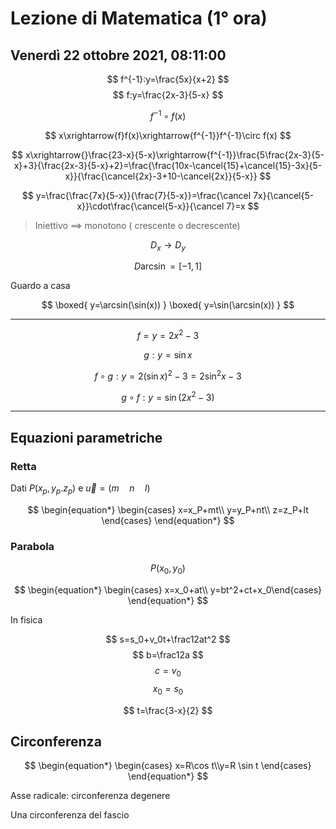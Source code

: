 # Lezione di Matematica (1° ora)
## Venerdì 22 ottobre 2021, 08:11:00


$$
f^{-1}:y=\frac{5x}{x+2}
$$
$$
f:y=\frac{2x-3}{5-x}
$$


$$
f^{-1}\circ f(x)
$$

$$
x\xrightarrow{f}f(x)\xrightarrow{f^{-1}}f^{-1}\circ f(x)
$$

$$
x\xrightarrow{}\frac{23-x}{5-x}\xrightarrow{f^{-1}}\frac{5\frac{2x-3}{5-x}+3}{\frac{2x-3}{5-x}+2}=\frac{\frac{10x-\cancel{15}+\cancel{15}-3x}{5-x}}{\frac{\cancel{2x}-3+10-\cancel{2x}}{5-x}}
$$



$$
y=\frac{\frac{7x}{5-x}}{\frac{7}{5-x}}=\frac{\cancel 7x}{\cancel{5-x}}\cdot\frac{\cancel{5-x}}{\cancel 7}=x
$$



> Iniettivo $\implies$ monotono ( crescente o decrescente)



$$
D_x \to D_y
$$


$$
D \arcsin = [-1,1]
$$


Guardo a casa

$$
\boxed{
y=\arcsin(\sin(x))
}
\boxed{
y=\sin(\arcsin(x))
}
$$


---



$$
f=y=2x^2-3
$$

$$
g:y=\sin x
$$

$$
f\circ g:y=2(\sin x)^2-3=2\sin^2x-3
$$

$$
g\circ f : y=\sin(2x^2-3)
$$

---

## Equazioni parametriche

### Retta

Dati $P(x_p,y_p.z_p)$ e $\vec u =(m\quad n \quad l)$

$$
\begin{equation*}
\begin{cases} 
x=x_P+mt\\
y=y_P+nt\\
z=z_P+lt
\end{cases}
\end{equation*}
$$

### Parabola

$$
P(x_0,y_0)
$$

$$
\begin{equation*} \begin{cases} 
x=x_0+at\\
y=bt^2+ct+x_0\end{cases} \end{equation*}
$$

In fisica

$$
s=s_0+v_0t+\frac12at^2
$$
$$
b=\frac12a
$$
$$
c=v_0
$$
$$
x_0=s_0
$$

$$
t=\frac{3-x}{2}
$$

## Circonferenza


$$
\begin{equation*} \begin{cases} 
x=R\cos t\\y=R \sin t \end{cases} \end{equation*}
$$

Asse radicale: circonferenza degenere

Una circonferenza del fascio
<!--stackedit_data:
eyJoaXN0b3J5IjpbMTAyNzk5NjY1OSw2OTg0MDk2MzksMTc3OT
k3NzAsLTUwNzU4MTE1LDYzMTIwMTM1Ml19
-->